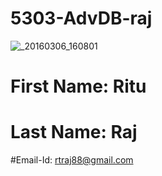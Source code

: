 # 5303-AdvDB-raj
![_20160306_160801](https://cloud.githubusercontent.com/assets/16809327/18119129/1c0cb7e2-6f27-11e6-9a8f-f8f09879e279.JPG)
# First Name: Ritu
# Last Name: Raj
#Email-Id: rtraj88@gmail.com
